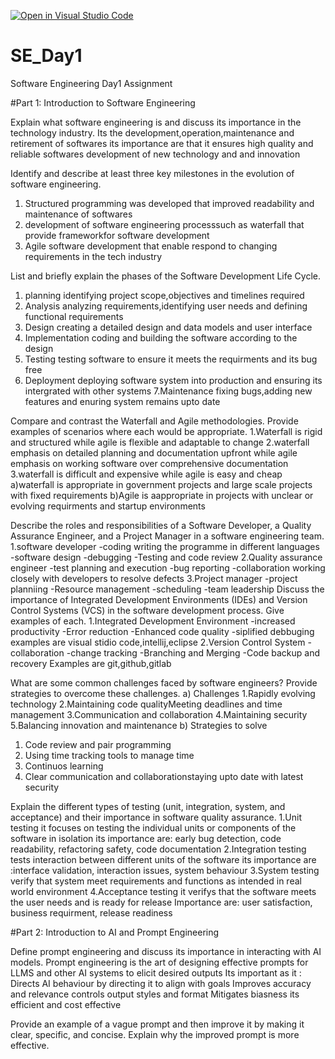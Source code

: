 [![Open in Visual Studio Code](https://classroom.github.com/assets/open-in-vscode-2e0aaae1b6195c2367325f4f02e2d04e9abb55f0b24a779b69b11b9e10269abc.svg)](https://classroom.github.com/online_ide?assignment_repo_id=18435932&assignment_repo_type=AssignmentRepo)
# SE_Day1
Software Engineering Day1 Assignment

#Part 1: Introduction to Software Engineering

Explain what software engineering is and discuss its importance in the technology industry.
Its the development,operation,maintenance and retirement of softwares
its importance are that it ensures high quality and reliable softwares
development of new technology and and innovation

Identify and describe at least three key milestones in the evolution of software engineering.
1. Structured programming was developed that improved readability and maintenance of softwares
2. development of software engineering processsuch as waterfall that provide frameworkfor software development
3. Agile software development that enable respond to changing requirements in the tech industry

List and briefly explain the phases of the Software Development Life Cycle.
1. planning identifying project scope,objectives and timelines required
2. Analysis analyzing requirements,identifying user needs and defining functional requirements
3. Design creating a detailed design and data models and user interface
4. Implementation coding and building the software according to the design
5. Testing testing software to ensure it meets the requirments and its bug free
6. Deployment deploying software system into production and ensuring its intergrated with other systems
7.Maintenance fixing bugs,adding new features and enuring system remains upto date  

Compare and contrast the Waterfall and Agile methodologies. Provide examples of scenarios where each would be appropriate.
1.Waterfall is rigid and structured while agile is flexible and adaptable to change
2.waterfall emphasis on detailed planning and documentation upfront while agile emphasis on working software over comprehensive documentation
3.waterfall is difficult and expensive while agile is easy and cheap
a)waterfall is appropriate in government projects and large scale projects with fixed requirements
b)Agile is aappropriate in projects with unclear or evolving requirments and startup environments

Describe the roles and responsibilities of a Software Developer, a Quality Assurance Engineer, and a Project Manager in a software engineering team.
1.software developer
-coding writing the programme in different languages
-software design
-debugging
-Testing and code review
2.Quality assurance engineer
-test planning and execution
-bug reporting
-collaboration working closely with developers to resolve defects
3.Project manager
-project planniing 
-Resource management
-scheduling
-team leadership
Discuss the importance of Integrated Development Environments (IDEs) and Version Control Systems (VCS) in the software development process. Give examples of each.
1.Integrated Development Environment
-increased productivity
-Error reduction
-Enhanced code quality
-siplified debbuging
examples are visual stidio code,intellij,eclipse
2.Version Control System
-collaboration
-change tracking
-Branching and Merging
-Code backup and recovery
Examples are git,github,gitlab


What are some common challenges faced by software engineers? Provide strategies to overcome these challenges.
a) Challenges
1.Rapidly evolving technology
2.Maintaining code qualityMeeting deadlines and time management
3.Communication and collaboration
4.Maintaining security
5.Balancing innovation and maintenance
b) Strategies to solve
1. Code review and pair programming
2. Using time tracking tools to manage time
3. Continuos learning
4. Clear communication and collaborationstaying upto date with latest security

Explain the different types of testing (unit, integration, system, and acceptance) and their importance in software quality assurance.
1.Unit testing it focuses on testing the individual units or components of the software in isolation
its importance are: early bug detection, code readability, refactoring safety, code documentation
2.Integration testing tests interaction between different units of the software 
its importance are :interface validation, interaction issues, system behaviour
3.System testing verify that system meet requirements and functions as intended in real world environment
4.Acceptance testing it verifys that the software meets the user needs and is ready for release
Importance are: user satisfaction, business requirment, release readiness

#Part 2: Introduction to AI and Prompt Engineering


Define prompt engineering and discuss its importance in interacting with AI models.
Prompt engineering is the art of designing effective prompts for LLMS and other AI systems to elicit desired outputs
Its important as it :
Directs AI behaviour by directing it to align with goals
Improves accuracy and relevance
controls output styles and format
Mitigates biasness
its efficient and cost effective

Provide an example of a vague prompt and then improve it by making it clear, specific, and concise. Explain why the improved prompt is more effective.
